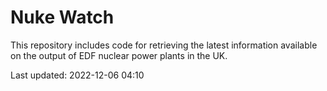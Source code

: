 # Nuke Watch

This repository includes code for retrieving the latest information available on the output of EDF nuclear power plants in the UK.

Last updated: 2022-12-06 04:10